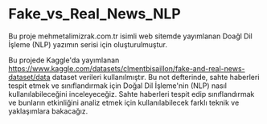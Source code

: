 # Fake_vs_Real_News_NLP
Bu proje mehmetalimizrak.com.tr isimli web sitemde yayımlanan Doağl Dil İşleme (NLP) yazımın serisi için oluşturulmuştur.

Bu projede Kaggle'da yayımlanan https://www.kaggle.com/datasets/clmentbisaillon/fake-and-real-news-dataset/data dataset verileri kullanılmıştır. Bu not defterinde, sahte haberleri tespit etmek ve sınıflandırmak için Doğal Dil İşleme'nin (NLP) nasıl kullanılabileceğini inceleyeceğiz. Sahte haberleri tespit edip sınıflandırmak ve bunların etkinliğini analiz etmek için kullanılabilecek farklı teknik ve yaklaşımlara bakacağız.
